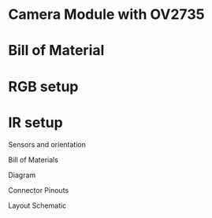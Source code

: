 # Camera Module with OV2735


# Bill of Material

# RGB setup

# IR setup


Sensors and orientation


Bill of Materials


Diagram


Connector Pinouts


Layout Schematic
